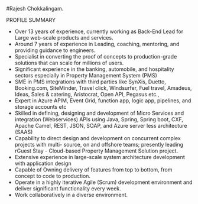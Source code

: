 #Rajesh Chokkalingam. 

PROFILE SUMMARY
* Over 13 years of experience, currently working as Back-End Lead for Large web-scale products and services.
* Around 7 years of experience in Leading, coaching, mentoring, and providing guidance to engineers.
* Specialist in converting the proof of concepts to production-grade solutions that can scale for millions of users.
* Significant experience in the banking, automobile, and hospitality sectors especially in Property Management System (PMS)
* SME in PMS integrations with third parties like SynXis, Duetto, Booking.com, SiteMinder, Travel click, Windsurfer,
Fuel travel, Amadeus, Ideas, Sales & catering, Aristocrat, Open API, Pegasus etc.,
* Expert in Azure APIM, Event Grid, function app, logic app, pipelines, and storage accounts etc
* Skilled in defining, designing and development of Micro Services and integration (Webservices) APIs using Java, Spring,
Spring boot, CXF, Apache Camel, REST, JSON, SOAP, and Azure server less architecture (SAAS)
* Capability to direct design and development on concurrent complex projects with multi- source, on and offshore teams;
presently leading rGuest Stay - Cloud-based Property Management Solution project.
* Extensive experience in large-scale system architecture development with application design
* Capable of Owning delivery of features from top to bottom, from concept to code to production.
* Operate in a highly iterative Agile (Scrum) development environment and deliver significant functionality every week.
* Work collaboratively in a diverse environment.
